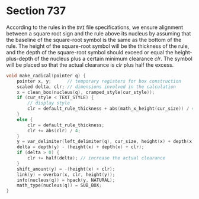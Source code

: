 # Section 737

According to the rules in the `DVI` file specifications, we ensure alignment between a square root sign and the rule above its nucleus by assuming that the baseline of the square-root symbol is the same as the bottom of the rule.
The height of the square-root symbol will be the thickness of the rule, and the depth of the square-root symbol should exceed or equal the height-plus-depth of the nucleus plus a certain minimum clearance&nbsp;*clr*.
The symbol will be placed so that the actual clearance is *clr* plus half the excess.

```c << Declare math construction procedures >>+=
void make_radical(pointer q) {
    pointer x, y;      // temporary registers for box construction
    scaled delta, clr; // dimensions involved in the calculation
    x = clean_box(nucleus(q), cramped_style(cur_style));
    if (cur_style < TEXT_STYLE) {
        // display style
        clr = default_rule_thickness + abs(math_x_height(cur_size)) / 4;
    }
    else {
        clr = default_rule_thickness;
        clr += abs(clr) / 4;
    }
    y = var_delimiter(left_delimiter(q), cur_size, height(x) + depth(x) + clr + default_rule_thickness);
    delta = depth(y) - (height(x) + depth(x) + clr);
    if (delta > 0) {
        clr += half(delta); // increase the actual clearance
    }
    shift_amount(y) = -(height(x) + clr);
    link(y) = overbar(x, clr, height(y));
    info(nucleus(q)) = hpack(y, NATURAL);
    math_type(nucleus(q)) = SUB_BOX;
}
```
